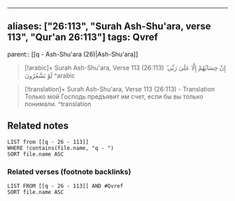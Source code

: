 
---
aliases: ["26:113", "Surah Ash-Shu'ara, verse 113", "Qur'an 26:113"]
tags: Qvref
---

parent:: [[q - Ash-Shu'ara (26)|Ash-Shu'ara]]

> [!arabic]+ Surah Ash-Shu'ara, Verse 113 (26:113)
> <span class="quran-arabic">إِنْ حِسَابُهُمْ إِلَّا عَلَىٰ رَبِّى ۖ لَوْ تَشْعُرُونَ</span>
^arabic

> [!translation]+ Surah Ash-Shu'ara, Verse 113 (26:113) - Translation
> Только мой Господь предъявит им счет, если бы вы только понимали.
^translation



## Related notes
```dataview
LIST from [[q - 26 - 113]]
WHERE !contains(file.name, "q - ")
SORT file.name ASC
```

### Related verses (footnote backlinks)
```dataview
LIST FROM [[q - 26 - 113]] AND #Qvref
SORT file.name ASC
```


